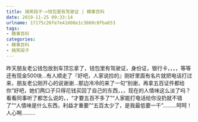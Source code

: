 ```yaml
---
title: 搞笑段子->钱包里有驾驶证 | 糗事百科
date: 2019-11-25 09:33:14
urlname: 17175c26fe7e41608e1c3860c0fba653
tags: 
- 糗事百科
categories:
- 糗事百科
- 搞笑段子
---
```

昨天朋友老公钱包放到车顶忘拿了，钱包里有驾驶证，身份证，银行卡，，，，等等还有现金500块…有人顺走了『好吧，人家说捡的』刚好里面有名片就把电话打过来，朋友老公刚开心的说谢谢…那边冷冷的来了一句“别谢，再拿五百证件都给你”好吧，她们两口子只得花钱买回了自己的东西，，，现在的人情味这么淡了吗？看看同事听了都怎么说的，，“才要五百不多了”“人家能打电话给你没扔就不错了”“人情味是什么东西，利益才重要”“五百太少了，是我最低要一千”………呵呵！人心啊………


